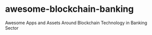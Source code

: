 # awesome-blockchain-banking
Awesome Apps and Assets Around Blockchain Technology in Banking Sector
